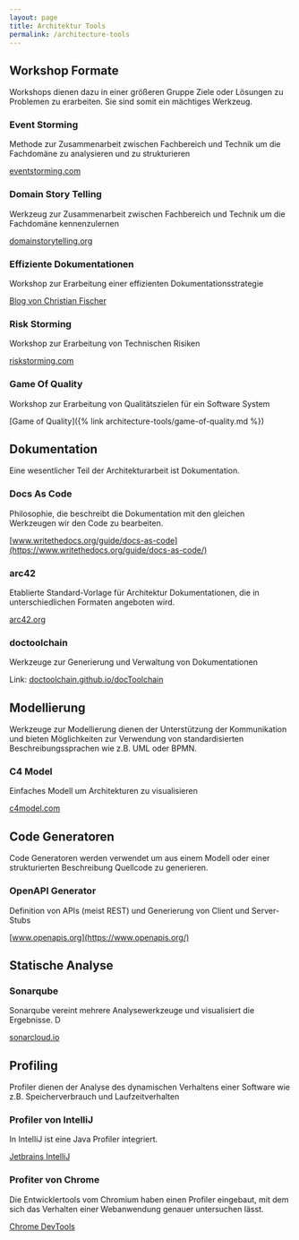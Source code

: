 ```yaml
---
layout: page
title: Architektur Tools 
permalink: /architecture-tools
---
```


## Workshop Formate

Workshops dienen dazu in einer größeren Gruppe Ziele oder Lösungen zu Problemen zu erarbeiten. Sie sind somit ein mächtiges Werkzeug.

### Event Storming

Methode zur Zusammenarbeit zwischen Fachbereich und Technik um die Fachdomäne zu analysieren und zu strukturieren

[eventstorming.com](https://www.eventstorming.com/)

### Domain Story Telling

Werkzeug zur Zusammenarbeit zwischen Fachbereich und Technik um die Fachdomäne kennenzulernen

[domainstorytelling.org](https://domainstorytelling.org/)

### Effiziente Dokumentationen

Workshop zur Erarbeitung einer effizienten Dokumentationsstrategie

[Blog von Christian Fischer](https://agiledojo.de/2019-03-27-dokumentationsstrategie/)

### Risk Storming

Workshop zur Erarbeitung von Technischen Risiken

[riskstorming.com](https://riskstorming.com/)

### Game Of Quality

Workshop zur Erarbeitung von Qualitätszielen für ein Software System

[Game of Quality]({% link architecture-tools/game-of-quality.md %})


## Dokumentation

Eine wesentlicher Teil der Architekturarbeit ist Dokumentation.

### Docs As Code

Philosophie, die beschreibt die Dokumentation mit den gleichen Werkzeugen wir den Code zu bearbeiten.

[www.writethedocs.org/guide/docs-as-code](https://www.writethedocs.org/guide/docs-as-code/)


### arc42

Etablierte Standard-Vorlage für Architektur Dokumentationen, die in unterschiedlichen Formaten angeboten wird.

[arc42.org](https://arc42.org/)

### doctoolchain

Werkzeuge zur Generierung und Verwaltung von Dokumentationen 

Link: [doctoolchain.github.io/docToolchain](https://doctoolchain.github.io/docToolchain/)


## Modellierung

Werkzeuge zur Modellierung dienen der Unterstützung der Kommunikation und bieten Möglichkeiten zur Verwendung von standardisierten Beschreibungssprachen wie z.B. UML oder BPMN.

### C4 Model

Einfaches Modell um Architekturen zu visualisieren

[c4model.com](https://c4model.com/)


## Code Generatoren

Code Generatoren werden verwendet um aus einem Modell oder einer strukturierten Beschreibung Quellcode zu generieren.

### OpenAPI Generator

Definition von APIs (meist REST) und Generierung von Client und Server-Stubs

[www.openapis.org](https://www.openapis.org/)

## Statische Analyse

### Sonarqube

Sonarqube vereint mehrere Analysewerkzeuge und visualisiert die Ergebnisse. D 

[sonarcloud.io](https://sonarcloud.io/)

## Profiling

Profiler dienen der Analyse des dynamischen Verhaltens einer Software wie z.B. Speicherverbrauch und Laufzeitverhalten

### Profiler von IntelliJ

In IntelliJ ist eine Java Profiler integriert.

[Jetbrains IntelliJ](https://www.jetbrains.com/help/idea/cpu-profiler.html)

### Profiter von Chrome

Die Entwicklertools vom Chromium haben einen Profiler eingebaut, mit dem sich das Verhalten einer Webanwendung genauer untersuchen lässt.

[Chrome DevTools](https://developers.google.com/web/tools/chrome-devtools/rendering-tools)